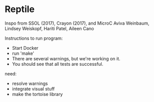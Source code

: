 # Reptile
Inspo from SSOL (2017), Crayon (2017), and MicroC
Aviva Weinbaum, Lindsey Weiskopf, Hariti Patel, Aileen Cano


Instructions to run program:
- Start Docker
- run 'make'
- There are several warnings, but we're working on it.
- You should see that all tests are successful.


need:
- resolve warnings
- integrate visual stuff
- make the tortoise library